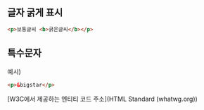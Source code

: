 ## 글자 굵게 표시
```html
<p>보통글씨 <b>굵은글씨</b></p>

```
## 특수문자
예시)
```html
<p>&bigstar</p>
```
[W3C에서 제공하는 엔티티 코드 주소](HTML Standard (whatwg.org))
